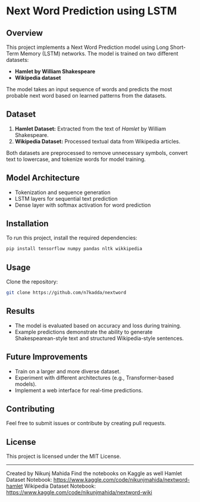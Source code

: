 # Next Word Prediction using LSTM

## Overview
This project implements a Next Word Prediction model using Long Short-Term Memory (LSTM) networks. The model is trained on two different datasets:
- **Hamlet by William Shakespeare**
- **Wikipedia dataset**

The model takes an input sequence of words and predicts the most probable next word based on learned patterns from the datasets.

## Dataset
1. **Hamlet Dataset:** Extracted from the text of *Hamlet* by William Shakespeare.
2. **Wikipedia Dataset:** Processed textual data from Wikipedia articles.

Both datasets are preprocessed to remove unnecessary symbols, convert text to lowercase, and tokenize words for model training.

## Model Architecture
- Tokenization and sequence generation
- LSTM layers for sequential text prediction
- Dense layer with softmax activation for word prediction

## Installation
To run this project, install the required dependencies:
```bash
pip install tensorflow numpy pandas nltk wikkipedia
```

## Usage
Clone the repository:
```bash
git clone https://github.com/n7kadda/nextword
```

## Results
- The model is evaluated based on accuracy and loss during training.
- Example predictions demonstrate the ability to generate Shakespearean-style text and structured Wikipedia-style sentences.

## Future Improvements
- Train on a larger and more diverse dataset.
- Experiment with different architectures (e.g., Transformer-based models).
- Implement a web interface for real-time predictions.

## Contributing
Feel free to submit issues or contribute by creating pull requests.

## License
This project is licensed under the MIT License.

---
Created by Nikunj Mahida
Find the notebooks on Kaggle as well
Hamlet Dataset Notebook: https://www.kaggle.com/code/nikunjmahida/nextword-hamlet
Wikipedia Dataset Notebook: https://www.kaggle.com/code/nikunjmahida/nextword-wiki

